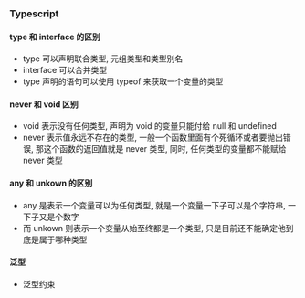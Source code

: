 ### Typescript

#### type 和 interface 的区别

- type 可以声明联合类型, 元组类型和类型别名
- interface 可以合并类型
- type 声明的语句可以使用 typeof 来获取一个变量的类型

#### never 和 void 区别

- void 表示没有任何类型, 声明为 void 的变量只能付给 null 和 undefined
- never 表示值永远不存在的类型, 一般一个函数里面有个死循环或者要抛出错误, 那这个函数的返回值就是 never 类型, 同时, 任何类型的变量都不能赋给 never 类型

#### any 和 unkown 的区别

- any 是表示一个变量可以为任何类型, 就是一个变量一下子可以是个字符串, 一下子又是个数字
- 而 unkown 则表示一个变量从始至终都是一个类型, 只是目前还不能确定他到底是属于哪种类型

#### 泛型

- 泛型约束